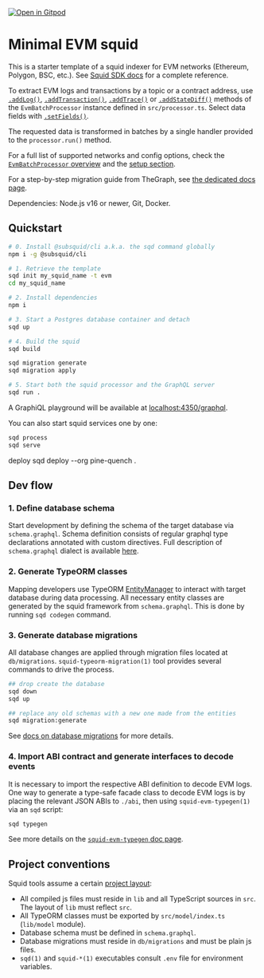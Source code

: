 [![Open in Gitpod](https://gitpod.io/button/open-in-gitpod.svg)](https://gitpod.io/#https://github.com/subsquid/squid-evm-template)

# Minimal EVM squid

This is a starter template of a squid indexer for EVM networks (Ethereum, Polygon, BSC, etc.). See [Squid SDK docs](https://docs.subsquid.io/) for a complete reference.

To extract EVM logs and transactions by a topic or a contract address, use [`.addLog()`](https://docs.subsquid.io/evm-indexing/configuration/evm-logs/), [`.addTransaction()`](https://docs.subsquid.io/evm-indexing/configuration/transactions/), [`.addTrace()`](https://docs.subsquid.io/evm-indexing/configuration/traces/) or [`.addStateDiff()`](https://docs.subsquid.io/evm-indexing/configuration/state-diffs/) methods of the `EvmBatchProcessor` instance defined in `src/processor.ts`. Select data fields with [`.setFields()`](https://docs.subsquid.io/evm-indexing/configuration/data-selection/).

The requested data is transformed in batches by a single handler provided to the `processor.run()` method. 

For a full list of supported networks and config options,
check the [`EvmBatchProcessor` overview](https://docs.subsquid.io/evm-indexing/evm-processor/) and the [setup section](https://docs.subsquid.io/evm-indexing/configuration/).

For a step-by-step migration guide from TheGraph, see [the dedicated docs page](https://docs.subsquid.io/migrate/migrate-subgraph/).

Dependencies: Node.js v16 or newer, Git, Docker.

## Quickstart

```bash
# 0. Install @subsquid/cli a.k.a. the sqd command globally
npm i -g @subsquid/cli

# 1. Retrieve the template
sqd init my_squid_name -t evm
cd my_squid_name

# 2. Install dependencies
npm i

# 3. Start a Postgres database container and detach
sqd up

# 4. Build the squid
sqd build

sqd migration generate
sqd migration apply

# 5. Start both the squid processor and the GraphQL server
sqd run .
```
A GraphiQL playground will be available at [localhost:4350/graphql](http://localhost:4350/graphql).

You can also start squid services one by one:
```bash
sqd process
sqd serve
```

deploy
sqd deploy --org pine-quench .

## Dev flow

### 1. Define database schema

Start development by defining the schema of the target database via `schema.graphql`.
Schema definition consists of regular graphql type declarations annotated with custom directives.
Full description of `schema.graphql` dialect is available [here](https://docs.subsquid.io/store/postgres/schema-file/).

### 2. Generate TypeORM classes

Mapping developers use TypeORM [EntityManager](https://typeorm.io/#/working-with-entity-manager)
to interact with target database during data processing. All necessary entity classes are
generated by the squid framework from `schema.graphql`. This is done by running `sqd codegen`
command.

### 3. Generate database migrations

All database changes are applied through migration files located at `db/migrations`.
`squid-typeorm-migration(1)` tool provides several commands to drive the process.

```bash
## drop create the database
sqd down
sqd up

## replace any old schemas with a new one made from the entities
sqd migration:generate
```
See [docs on database migrations](https://docs.subsquid.io/store/postgres/db-migrations/) for more details.

### 4. Import ABI contract and generate interfaces to decode events

It is necessary to import the respective ABI definition to decode EVM logs. One way to generate a type-safe facade class to decode EVM logs is by placing the relevant JSON ABIs to `./abi`, then using `squid-evm-typegen(1)` via an `sqd` script:

```bash
sqd typegen
```

See more details on the [`squid-evm-typegen` doc page](https://docs.subsquid.io/evm-indexing/squid-evm-typegen).

## Project conventions

Squid tools assume a certain [project layout](https://docs.subsquid.io/basics/squid-structure):

* All compiled js files must reside in `lib` and all TypeScript sources in `src`.
The layout of `lib` must reflect `src`.
* All TypeORM classes must be exported by `src/model/index.ts` (`lib/model` module).
* Database schema must be defined in `schema.graphql`.
* Database migrations must reside in `db/migrations` and must be plain js files.
* `sqd(1)` and `squid-*(1)` executables consult `.env` file for environment variables.
